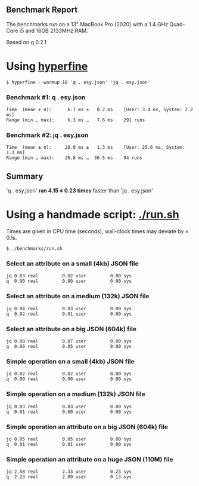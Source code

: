 ## Benchmark Report
The benchmarks run on a 13" MacBook Pro (2020) with a 1.4 GHz Quad-Core i5 and 16GB 2133MHz RAM.

Based on q 0.2.1

# Using [hyperfine](https://github.com/sharkdp/hyperfine)

`$ hyperfine --warmup 10 'q . esy.json' 'jq . esy.json'`
### Benchmark #1: q . esy.json
```
Time  (mean ± σ):      6.7 ms ±   0.2 ms    [User: 3.4 ms, System: 2.2 ms]
Range (min … max):     6.3 ms …   7.6 ms    291 runs
```
### Benchmark #2: jq . esy.json
```
Time  (mean ± σ):     28.0 ms ±   1.3 ms    [User: 25.6 ms, System: 1.3 ms]
Range (min … max):    26.8 ms …  36.5 ms    94 runs
```

## Summary
'q . esy.json' **ran 4.15 ± 0.23 times** faster than 'jq . esy.json'

# Using a handmade script: [./run.sh](./run.sh)
Times are given in CPU time (seconds), wall-clock times may deviate by ± 0.1s.

`$ ./benchmarks/run.sh`
### Select an attribute on a small (4kb) JSON file
```
jq 0.03 real         0.02 user         0.00 sys
q  0.00 real         0.00 user         0.00 sys
```
### Select an attribute on a medium (132k) JSON file
```
jq 0.04 real         0.03 user         0.00 sys
q  0.02 real         0.01 user         0.00 sys
```
### Select an attribute on a big JSON (604k) file
```
jq 0.08 real         0.07 user         0.00 sys
q  0.06 real         0.05 user         0.00 sys
```

### Simple operation on a small (4kb) JSON file
```
jq 0.02 real         0.02 user         0.00 sys
q  0.00 real         0.00 user         0.00 sys
```
### Simple operation on a medium (132k) JSON file
```
jq 0.03 real         0.03 user         0.00 sys
q  0.01 real         0.00 user         0.00 sys
```
### Simple operation an attribute on a big JSON (604k) file
```
jq 0.05 real         0.05 user         0.00 sys
q  0.01 real         0.01 user         0.00 sys
```
### Simple operation an attribute on a huge JSON (110M) file
```
jq 2.58 real         2.33 user         0.23 sys
q  2.23 real         2.09 user         0.13 sys
```